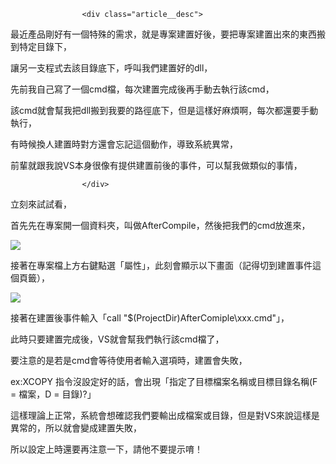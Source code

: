                     <div class="article__desc">

最近產品剛好有一個特殊的需求，就是專案建置好後，要把專案建置出來的東西搬到特定目錄下，

讓另一支程式去該目錄底下，呼叫我們建置好的dll，

先前我自己寫了一個cmd檔，每次建置完成後再手動去執行該cmd，

該cmd就會幫我把dll搬到我要的路徑底下，但是這樣好麻煩啊，每次都還要手動執行，

有時候換人建置時對方還會忘記這個動作，導致系統異常，

前輩就跟我說VS本身很像有提供建置前後的事件，可以幫我做類似的事情，

                    </div>

立刻來試試看，

首先先在專案開一個資料夾，叫做AfterCompile，然後把我們的cmd放進來，

![](https://az787680.vo.msecnd.net/user/harry/8db67105-0c9e-4ca4-98de-cc7434d3c2d3/1472098421_29512.png)

接著在專案檔上方右鍵點選「屬性」，此刻會顯示以下畫面（記得切到建置事件這個頁籤），

![](https://az787680.vo.msecnd.net/user/harry/8db67105-0c9e-4ca4-98de-cc7434d3c2d3/1472098041_33904.png)

接著在建置後事件輸入「call "$(ProjectDir)AfterComiple\xxx.cmd"」，

此時只要建置完成後，VS就會幫我們執行該cmd檔了，

要注意的是若是cmd會等待使用者輸入選項時，建置會失敗，

ex:XCOPY 指令沒設定好的話，會出現「指定了目標檔案名稱或目標目錄名稱(F = 檔案，D = 目錄)?」

這樣理論上正常，系統會想確認我們要輸出成檔案或目錄，但是對VS來說這樣是異常的，所以就會變成建置失敗，

所以設定上時還要再注意一下，請他不要提示唷！

                